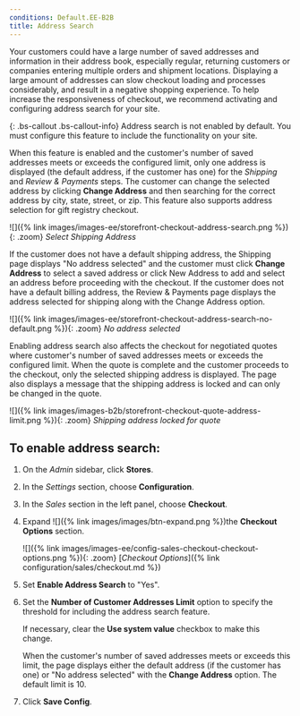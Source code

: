 ```yaml
---
conditions: Default.EE-B2B
title: Address Search
---
```


Your customers could have a large number of saved addresses and information in their address book, especially regular, returning customers or companies entering multiple orders and shipment locations. Displaying a large amount of addresses can slow checkout loading and processes considerably, and result in a negative shopping experience. To help increase the responsiveness of checkout, we recommend activating and configuring address search for your site.

{: .bs-callout .bs-callout-info}
Address search is not enabled by default. You must configure this feature to include the functionality on your site.

When this feature is enabled and the customer's number of saved addresses meets or exceeds the configured limit, only one address is displayed (the default address, if the customer has one) for the _Shipping_ and _Review & Payments_ steps. The customer can change the selected address by clicking **Change Address** and then searching for the correct address by city, state, street, or zip. This feature also supports address selection for gift registry checkout.

![]({% link images/images-ee/storefront-checkout-address-search.png %}){: .zoom}
_Select Shipping Address_

If the customer does not have a default shipping address, the Shipping page displays "No address selected" and the customer must click **Change Address** to select a saved address or click <span class="btn">New Address</span> to add and select an address before proceeding with the checkout. If the customer does not have a default billing address, the Review & Payments page displays the address selected for shipping along with the Change Address option.

![]({% link images/images-ee/storefront-checkout-address-search-no-default.png %}){: .zoom}
_No address selected_

<!--{% if "Default.B2B Only" contains site.edition %}-->Enabling address search also affects the checkout for negotiated quotes where customer's number of saved addresses meets or exceeds the configured limit. When the quote is complete and the customer proceeds to the checkout, only the selected shipping address is displayed. The page also displays a message that the shipping address is locked and can only be changed in the quote.

![]({% link images/images-b2b/storefront-checkout-quote-address-limit.png %}){: .zoom}
_Shipping address locked for quote_

<!--{% endif %}-->
## To enable address search:

1. On the _Admin_ sidebar, click **Stores**.

1. In the _Settings_ section, choose **Configuration**.

1. In the _Sales_ section in the left panel, choose **Checkout**.

1. Expand ![]({% link images/images/btn-expand.png %})the **Checkout Options** section.

    ![]({% link images/images-ee/config-sales-checkout-checkout-options.png %}){: .zoom}
    [_Checkout Options_]({% link configuration/sales/checkout.md %})

1. Set **Enable Address Search** to "Yes".

1. Set the **Number of Customer Addresses Limit** option to specify the threshold for including the address search feature.

   If necessary, clear the **Use system value** checkbox to make this change.

   When the customer's number of saved addresses meets or exceeds this limit, the page displays either the default address (if the customer has one) or "No address selected" with the **Change Address** option. The default limit is 10.

1. Click **Save Config**.
